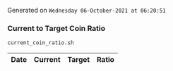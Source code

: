 Generated on `Wednesday 06-October-2021 at 06:20:51`

### Current to Target Coin Ratio
`current_coin_ratio.sh`

Date|Current|Target|Ratio
---|---|---|---
